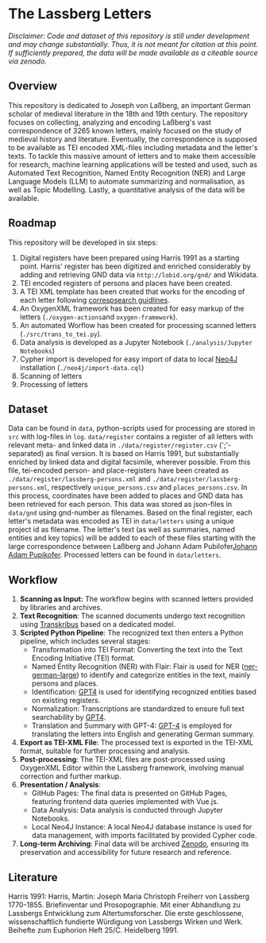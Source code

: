 # The Lassberg Letters
*Disclaimer: Code and dataset of this repository is still under development and may change substantially. Thus, it is not meant for citation at this point. If sufficiently prepared, the data will be made available as a citeable source via zenodo.*

## Overview
This repository is dedicated to Joseph von Laßberg, an important German scholar of medieval literature in the 18th and 19th century. The repository focuses on collecting, analyzing and encoding Laßberg's vast correspondence of 3265 known letters, mainly focused on the study of medieval history and literature.  Eventually, the correspondence is supposed to be available as TEI encoded XML-files including metadata and the letter's texts. To tackle this massive amount of letters and to make them accessible for research, machine learning applications will be tested and used, such as Automated Text Recognition, Named Entity Recognition (NER) and Large Language Models (LLM) to automate summarizing and normalisation, as well as Topic Modelling. Lastly, a quantitative analysis of the data will be available. 

## Roadmap
This repository will be developed in six steps:
1. Digital registers have been prepared using Harris 1991 as a starting point. Harris' register has been digitized and enriched considerably by adding and retrieving GND data via `http://lobid.org/gnd/` and Wikidata.
2. TEI encoded registers of persons and places have been created. 
3. A TEI XML template has been created that works for the encoding of each letter following [correspsearch guidlines](https://correspsearch.net/de/dokumentation.html).
4. An OxygenXML framework has been created for easy markup of the letters (`./oxygen-actions`and `oxygen-framework`).
5. An automated Worflow has been created for processing scanned letters (`./src/trans_to_tei.py`).
6. Data analysis is developed as a Jupyter Notebook (`./analysis/Jupyter Notebooks`)
7. Cypher import is developed for easy import of data to local [Neo4J](https://neo4j.com) installation (`./neo4j/import-data.cql`)
8. Scanning of letters
9. Processing of letters

## Dataset
Data can be found in `data`, python-scripts used for processing are stored in `src` with log-files in `log`. `data/register` contains a register of all letters with relevant meta- and linked data in `./data/register/register.csv` (';'-separated) as final version. It is based on Harris 1991, but substantially enriched by linked data and digital facsimile, wherever possible. From this file, tei-encoded person- and place-registers have been created as `./data/register/lassberg-persons.xml` and `./data/register/lassberg-persons.xml`, respectively `unique_persons.csv` and `places_persons.csv`. In this process, coordinates have been added to places and GND data has been retrieved for each person. This data was stored as json-files in `data/gnd` using gnd-number as filenames. Based on the final register, each letter's metadata was encoded as TEI in `data/letters` using a unique project id as filename. The letter's text (as well as summaries, named entities and key topics) will be added to each of these files starting with the large correspondence between Laßberg and Johann Adam Pubilofer[Johann Adam Pupikofer](https://de.wikipedia.org/wiki/Johann_Adam_Pupikofer). Processed letters can be found in `data/letters`.

## Workflow
1. **Scanning as Input:** The workflow begins with scanned letters provided by libraries and archives.
2. **Text Recognition**: The scanned documents undergo text recognition using [Transkribus](https://readcoop.eu/de/transkribus/) based on a dedicated model.
3. **Scripted Python Pipeline**: The recognized text then enters a Python pipeline, which includes several stages:
    * Transformation into TEI Format: Converting the text into the Text Encoding Initiative (TEI) format.
    * Named Entity Recognition (NER) with Flair: Flair is used for NER ([ner-german-large](https://huggingface.co/flair/ner-german-large)) to identify and categorize entities in the text, mainly persons and places. 
    * Identification: [GPT4](https://platform.openai.com/docs/models/gpt-4-and-gpt-4-turbo) is used for identifying recognized entities based on existing registers.    
    * Normalization: Transcriptions are standardized to ensure full text searchability by [GPT4](https://platform.openai.com/docs/models/gpt-4-and-gpt-4-turbo).
    * Translation and Summary with GPT-4: [GPT-4](https://platform.openai.com/docs/models/gpt-4-and-gpt-4-turbo) is employed for translating the letters into English and generating German summary.
4. **Export as TEI-XML File**: The processed text is exported in the TEI-XML format, suitable for further processing and analysis.
5. **Post-processing**: The TEI-XML files are post-processed using OxygenXML Editor within the Lassberg framework, involving manual correction and further markup.
6. **Presentation / Analysis**:
    * GitHub Pages: The final data is presented on GitHub Pages, featuring frontend data queries implemented with Vue.js.
    * Data Analysis: Data analysis is conducted through Jupyter Notebooks.
    * Local Neo4J Instance: A local Neo4J database instance is used for data management, with imports facilitated by provided Cypher code.
7. **Long-term Archiving**: Final data will be archived [Zenodo](https://zenodo.org/), ensuring its preservation and accessibility for future research and reference.

## Literature
Harris 1991: Harris, Martin: Joseph Maria Christoph Freiherr von Lassberg 1770-1855. Briefinventar und Prosopographie. Mit einer Abhandlung zu Lassbergs Entwicklung zum Altertumsforscher. Die erste geschlossene, wissenschaftlich fundierte Würdigung von Lassbergs Wirken und Werk. Beihefte zum Euphorion Heft 25/C. Heidelberg 1991.